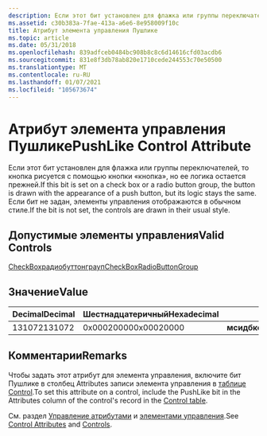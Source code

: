 ```yaml
---
description: Если этот бит установлен для флажка или группы переключателей, то кнопка рисуется с помощью кнопки «кнопка», но ее логика остается прежней. Если бит не задан, элементы управления отображаются в обычном стиле.
ms.assetid: c30b383a-7fae-413a-a6e6-8e958009f10c
title: Атрибут элемента управления Пушлике
ms.topic: article
ms.date: 05/31/2018
ms.openlocfilehash: 839adfceb0484bc908b8c8c6d14616cfd03acdb6
ms.sourcegitcommit: 831e8f3db78ab820e1710cede244553c70e50500
ms.translationtype: MT
ms.contentlocale: ru-RU
ms.lasthandoff: 01/07/2021
ms.locfileid: "105673674"
---
```

# <a name="pushlike-control-attribute"></a><span data-ttu-id="417a6-104">Атрибут элемента управления Пушлике</span><span class="sxs-lookup"><span data-stu-id="417a6-104">PushLike Control Attribute</span></span>

<span data-ttu-id="417a6-105">Если этот бит установлен для флажка или группы переключателей, то кнопка рисуется с помощью кнопки «кнопка», но ее логика остается прежней.</span><span class="sxs-lookup"><span data-stu-id="417a6-105">If this bit is set on a check box or a radio button group, the button is drawn with the appearance of a push button, but its logic stays the same.</span></span> <span data-ttu-id="417a6-106">Если бит не задан, элементы управления отображаются в обычном стиле.</span><span class="sxs-lookup"><span data-stu-id="417a6-106">If the bit is not set, the controls are drawn in their usual style.</span></span>

## <a name="valid-controls"></a><span data-ttu-id="417a6-107">Допустимые элементы управления</span><span class="sxs-lookup"><span data-stu-id="417a6-107">Valid Controls</span></span>

<span data-ttu-id="417a6-108">[CheckBox](checkbox-control.md)[радиобуттонграуп](radiobuttongroup-control.md)</span><span class="sxs-lookup"><span data-stu-id="417a6-108">[CheckBox](checkbox-control.md)[RadioButtonGroup](radiobuttongroup-control.md)</span></span>

## <a name="value"></a><span data-ttu-id="417a6-109">Значение</span><span class="sxs-lookup"><span data-stu-id="417a6-109">Value</span></span>



| <span data-ttu-id="417a6-110">Decimal</span><span class="sxs-lookup"><span data-stu-id="417a6-110">Decimal</span></span> | <span data-ttu-id="417a6-111">Шестнадцатеричный</span><span class="sxs-lookup"><span data-stu-id="417a6-111">Hexadecimal</span></span> | <span data-ttu-id="417a6-112">Константа</span><span class="sxs-lookup"><span data-stu-id="417a6-112">Constant</span></span>                           |
|---------|-------------|------------------------------------|
| <span data-ttu-id="417a6-113">131072</span><span class="sxs-lookup"><span data-stu-id="417a6-113">131072</span></span>  | <span data-ttu-id="417a6-114">0x00020000</span><span class="sxs-lookup"><span data-stu-id="417a6-114">0x00020000</span></span>  | <span data-ttu-id="417a6-115">**мсидбконтролаттрибутеспушлике**</span><span class="sxs-lookup"><span data-stu-id="417a6-115">**msidbControlAttributesPushLike**</span></span> |



 

## <a name="remarks"></a><span data-ttu-id="417a6-116">Комментарии</span><span class="sxs-lookup"><span data-stu-id="417a6-116">Remarks</span></span>

<span data-ttu-id="417a6-117">Чтобы задать этот атрибут для элемента управления, включите бит Пушлике в столбец Attributes записи элемента управления в [таблице Control](control-table.md).</span><span class="sxs-lookup"><span data-stu-id="417a6-117">To set this attribute on a control, include the PushLike bit in the Attributes column of the control's record in the [Control table](control-table.md).</span></span>

<span data-ttu-id="417a6-118">См. раздел [Управление атрибутами](control-attributes.md) и [элементами управления](controls.md).</span><span class="sxs-lookup"><span data-stu-id="417a6-118">See [Control Attributes](control-attributes.md) and [Controls](controls.md).</span></span>

 

 



